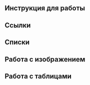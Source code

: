 ## Инструкция для работы ##


## Ссылки ##


## Списки ##


## Работа с изображением ##


## Работа с таблицами ##